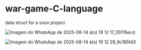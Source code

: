 # war-game-C-language
data struct for a soon project



![Imagem do WhatsApp de 2025-08-14 à(s) 19 12 17_35f76ecd](https://github.com/user-attachments/assets/e1d226a9-493c-4cd2-913f-65d9c42d6950)





![Imagem do WhatsApp de 2025-08-14 à(s) 19 12 29_9c185fd3](https://github.com/user-attachments/assets/6938eabc-458b-4f70-95c9-765785874024)
